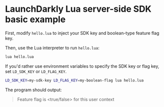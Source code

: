 # LaunchDarkly Lua server-side SDK basic example

First, modify `hello.lua` to inject your SDK key and boolean-type feature flag key.

Then, use the Lua interpreter to run `hello.lua`:
```bash
lua hello.lua
```

If you'd rather use environment variables to specify the SDK key or flag key, set `LD_SDK_KEY` or `LD_FLAG_KEY`.
```bash
LD_SDK_KEY=my-sdk-key LD_FLAG_KEY=my-boolean-flag lua hello.lua
```

The program should output:
> Feature flag is <true/false> for this user context
